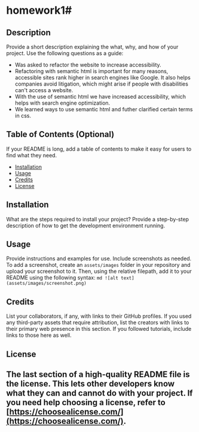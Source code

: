 # homework1# <Your-Project-Title>
## Description
Provide a short description explaining the what, why, and how of your project. Use the following questions as a guide:
- Was asked to refactor the website to increase accessibility.
- Refactoring with semantic html is important for many reasons, accessible sites rank higher in search engines like Google. It also helps companies avoid litigation, which might arise if people with disabilities can't access a website.
- With the use of semantic html we have increased accessibility, which helps with search engine optimization.
- We learned ways to use semantic html and futher clarified certain terms in css.
## Table of Contents (Optional)
If your README is long, add a table of contents to make it easy for users to find what they need.
- [Installation](#installation)
- [Usage](#usage)
- [Credits](#credits)
- [License](#license)
## Installation
What are the steps required to install your project? Provide a step-by-step description of how to get the development environment running.
## Usage
Provide instructions and examples for use. Include screenshots as needed.
To add a screenshot, create an `assets/images` folder in your repository and upload your screenshot to it. Then, using the relative filepath, add it to your README using the following syntax:
    ```md
    ![alt text](assets/images/screenshot.png)
    ```
## Credits
List your collaborators, if any, with links to their GitHub profiles.
If you used any third-party assets that require attribution, list the creators with links to their primary web presence in this section.
If you followed tutorials, include links to those here as well.
## License
The last section of a high-quality README file is the license. This lets other developers know what they can and cannot do with your project. If you need help choosing a license, refer to [https://choosealicense.com/](https://choosealicense.com/).
---
